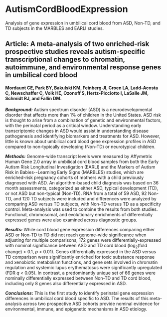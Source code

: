 # AutismCordBloodExpression
Analysis of gene expression in umbilical cord blood from ASD, Non-TD, and TD subjects in the MARBLES and EARLI studies.

## Article: A meta-analysis of two enriched-risk prospective studies reveals autism-specific transcriptional changes to chromatin, autoimmune, and environmental response genes in umbilical cord blood 
#### Mordaunt CE, Park BY, Bakulski KM, Feinberg JI, Croen LA, Ladd-Acosta C, Newschaffer C, Volk HE, Ozonoff S, Hertz-Picciotto I, LaSalle JM, Schmidt RJ, and Fallin DM.

***Background:*** Autism spectrum disorder (ASD) is a neurodevelopmental disorder that affects more than 1% of children in the United States. ASD risk is thought to arise from a combination of genetic and environmental factors, with the perinatal period as a critical window. Understanding early transcriptomic changes in ASD would assist in understanding disease pathogenesis and identifying biomarkers and treatments for ASD. However, little is known about umbilical cord blood gene expression profiles in ASD compared to non-typically developing (Non-TD) or neurotypical children. 

***Methods:*** Genome-wide transcript levels were measured by Affymetrix Human Gene 2.0 array in umbilical cord blood samples from both the Early Autism Risk Longitudinal Investigation (EARLI) and the Markers of Autism Risk in Babies--Learning Early Signs (MARBLES) studies, which are enriched-risk pregnancy cohorts of mothers with a child previously diagnosed with ASD. An algorithm-based child diagnosis was based on 36 month assessments, categorized as either ASD, typical development (TD), or not ASD but non-typical (Non-TD). RNA from a total of 59 ASD, 92 Non-TD, and 120 TD subjects were included and differences were analyzed by comparing ASD versus TD subjects, with Non-TD versus TD as a specificity control. Meta-analysis was used to combine the results from both studies. Functional, chromosomal, and evolutionary enrichments of differentially expressed genes were also examined across diagnostic groups. 

***Results:*** While cord blood gene expression differences comparing either ASD or Non-TD to TD did not reach genome-wide significance when adjusting for multiple comparisons, 172 genes were differentially-expressed with nominal significance between ASD and TD cord blood (log<sub>2</sub>(fold change) > 0.1, *p* < 0.01). Genes differentially expressed in the ASD versus TD comparison were significantly enriched for toxic substance response and xenobiotic metabolism functions, and gene sets involved in chromatin regulation and systemic lupus erythematosus were significantly upregulated (FDR *q* < 0.05). In contrast, a predominantly unique set of 66 genes were nominally differentially expressed between Non-TD and TD cord blood, including only 8 genes also differentially expressed in ASD.

***Conclusions:*** This is the first study to identify perinatal gene expression differences in umbilical cord blood specific to ASD. The results of this meta-analysis across two prospective ASD cohorts provide nominal evidence for environmental, immune, and epigenetic mechanisms in ASD etiology.
